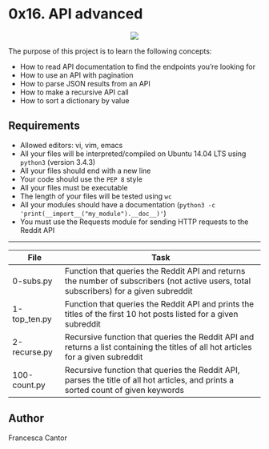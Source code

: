 # 0x16. API advanced

<p align="center">
  <img src="https://s3.amazonaws.com/intranet-projects-files/holbertonschool-sysadmin_devops/314/WIxXad8.png">
</p>

The purpose of this project is to learn the following concepts:
- How to read API documentation to find the endpoints you’re looking for
- How to use an API with pagination
- How to parse JSON results from an API
- How to make a recursive API call
- How to sort a dictionary by value

## Requirements
- Allowed editors: vi, vim, emacs
- All your files will be interpreted/compiled on Ubuntu 14.04 LTS using ```python3``` (version 3.4.3)
- All your files should end with a new line
- Your code should use the ```PEP 8``` style
- All your files must be executable
- The length of your files will be tested using ```wc```
- All your modules should have a documentation (```python3 -c 'print(__import__("my_module").__doc__)'```)
- You must use the Requests module for sending HTTP requests to the Reddit API

---
File | Task
---|---
0-subs.py | Function that queries the Reddit API and returns the number of subscribers (not active users, total subscribers) for a given subreddit
1-top_ten.py | Function that queries the Reddit API and prints the titles of the first 10 hot posts listed for a given subreddit
2-recurse.py | Recursive function that queries the Reddit API and returns a list containing the titles of all hot articles for a given subreddit
100-count.py | Recursive function that queries the Reddit API, parses the title of all hot articles, and prints a sorted count of given keywords

## Author
Francesca Cantor